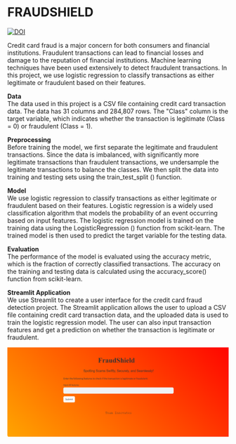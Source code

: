 # FRAUDSHIELD

[![DOI](https://zenodo.org/badge/831427731.svg)](https://doi.org/10.5281/zenodo.15275422)


Credit card fraud is a major concern for both consumers and financial institutions. Fraudulent transactions can lead to financial losses and damage to the reputation of financial institutions. Machine learning techniques have been used extensively to detect fraudulent transactions. In this project, we use logistic regression to classify transactions as either legitimate or fraudulent based on their features.

**Data** <br />
The data used in this project is a CSV file containing credit card transaction data. The data has 31 columns and 284,807 rows. The "Class" column is the target variable, which indicates whether the transaction is legitimate (Class = 0) or fraudulent (Class = 1).

**Preprocessing** <br />
Before training the model, we first separate the legitimate and fraudulent transactions. Since the data is imbalanced, with significantly more legitimate transactions than fraudulent transactions, we undersample the legitimate transactions to balance the classes. We then split the data into training and testing sets using the train_test_split () function.

**Model** <br />
We use logistic regression to classify transactions as either legitimate or fraudulent based on their features. Logistic regression is a widely used classification algorithm that models the probability of an event occurring based on input features. The logistic regression model is trained on the training data using the LogisticRegression () function from scikit-learn. The trained model is then used to predict the target variable for the testing data.

**Evaluation** <br />
The performance of the model is evaluated using the accuracy metric, which is the fraction of correctly classified transactions. The accuracy on the training and testing data is calculated using the accuracy_score() function from scikit-learn.

**Streamlit Application** <br />
We use Streamlit to create a user interface for the credit card fraud detection project. The Streamlit application allows the user to upload a CSV file containing credit card transaction data, and the uploaded data is used to train the logistic regression model. The user can also input transaction features and get a prediction on whether the transaction is legitimate or fraudulent.

![Alt text](FRAUDSHIELD.png?raw=true "Title")

